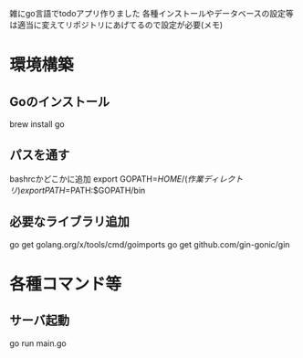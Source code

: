 雑にgo言語でtodoアプリ作りました
各種インストールやデータベースの設定等は適当に変えてリポジトリにあげてるので設定が必要(メモ)

# 環境構築
## Goのインストール
brew install go

## パスを通す
bashrcかどこかに追加
export GOPATH=$HOME/(作業ディレクトリ)
export PATH=$PATH:$GOPATH/bin

## 必要なライブラリ追加
go get golang.org/x/tools/cmd/goimports
go get github.com/gin-gonic/gin

# 各種コマンド等
## サーバ起動
go run main.go
